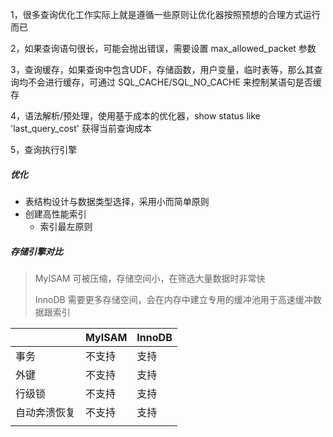 1，很多查询优化工作实际上就是遵循一些原则让优化器按照预想的合理方式运行而已

2，如果查询语句很长，可能会抛出错误，需要设置 max_allowed_packet 参数

3，查询缓存，如果查询中包含UDF，存储函数，用户变量，临时表等，那么其查询均不会进行缓存，可通过 SQL_CACHE/SQL_NO_CACHE 来控制某语句是否缓存 

4，语法解析/预处理，使用基于成本的优化器，show status like 'last_query_cost' 获得当前查询成本

5，查询执行引擎 

##### 优化
* 表结构设计与数据类型选择，采用小而简单原则
* 创建高性能索引
  * 索引最左原则
  

##### 存储引擎对比 

> MyISAM 可被压缩，存储空间小，在筛选大量数据时非常快 
>
> InnoDB 需要更多存储空间，会在内存中建立专用的缓冲池用于高速缓冲数据跟索引 

|              | MyISAM | InnoDB |
| ------------ | ------ | ------ |
| 事务         | 不支持 | 支持   |
| 外键         | 不支持 | 支持   |
| 行级锁       | 不支持 | 支持   |
| 自动奔溃恢复 | 不支持 | 支持   |
|              |        |        |

